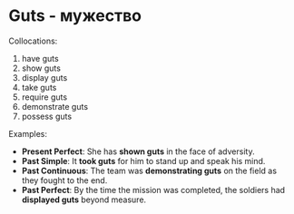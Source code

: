 # Guts - мужество

Collocations:

1. have guts
2. show guts
3. display guts
4. take guts
5. require guts
6. demonstrate guts
7. possess guts

Examples:

- **Present Perfect**: She has **shown guts** in the face of adversity.
- **Past Simple**: It **took guts** for him to stand up and speak his mind.
- **Past Continuous**: The team was **demonstrating guts** on the field as they fought to the end.
- **Past Perfect**: By the time the mission was completed, the soldiers had **displayed guts** beyond measure.